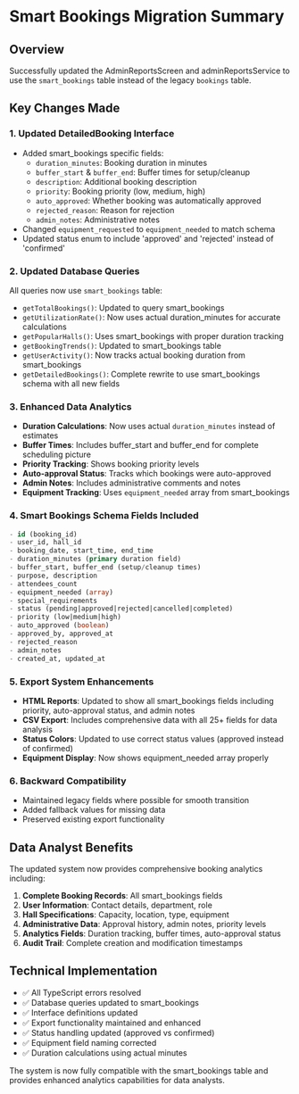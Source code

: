 # Smart Bookings Migration Summary

## Overview

Successfully updated the AdminReportsScreen and adminReportsService to use the `smart_bookings` table instead of the legacy `bookings` table.

## Key Changes Made

### 1. Updated DetailedBooking Interface

- Added smart_bookings specific fields:
  - `duration_minutes`: Booking duration in minutes
  - `buffer_start` & `buffer_end`: Buffer times for setup/cleanup
  - `description`: Additional booking description
  - `priority`: Booking priority (low, medium, high)
  - `auto_approved`: Whether booking was automatically approved
  - `rejected_reason`: Reason for rejection
  - `admin_notes`: Administrative notes
- Changed `equipment_requested` to `equipment_needed` to match schema
- Updated status enum to include 'approved' and 'rejected' instead of 'confirmed'

### 2. Updated Database Queries

All queries now use `smart_bookings` table:

- `getTotalBookings()`: Updated to query smart_bookings
- `getUtilizationRate()`: Now uses actual duration_minutes for accurate calculations
- `getPopularHalls()`: Uses smart_bookings with proper duration tracking
- `getBookingTrends()`: Updated to smart_bookings table
- `getUserActivity()`: Now tracks actual booking duration from smart_bookings
- `getDetailedBookings()`: Complete rewrite to use smart_bookings schema with all new fields

### 3. Enhanced Data Analytics

- **Duration Calculations**: Now uses actual `duration_minutes` instead of estimates
- **Buffer Times**: Includes buffer_start and buffer_end for complete scheduling picture
- **Priority Tracking**: Shows booking priority levels
- **Auto-approval Status**: Tracks which bookings were auto-approved
- **Admin Notes**: Includes administrative comments and notes
- **Equipment Tracking**: Uses `equipment_needed` array from smart_bookings

### 4. Smart Bookings Schema Fields Included

```sql
- id (booking_id)
- user_id, hall_id
- booking_date, start_time, end_time
- duration_minutes (primary duration field)
- buffer_start, buffer_end (setup/cleanup times)
- purpose, description
- attendees_count
- equipment_needed (array)
- special_requirements
- status (pending|approved|rejected|cancelled|completed)
- priority (low|medium|high)
- auto_approved (boolean)
- approved_by, approved_at
- rejected_reason
- admin_notes
- created_at, updated_at
```

### 5. Export System Enhancements

- **HTML Reports**: Updated to show all smart_bookings fields including priority, auto-approval status, and admin notes
- **CSV Export**: Includes comprehensive data with all 25+ fields for data analysis
- **Status Colors**: Updated to use correct status values (approved instead of confirmed)
- **Equipment Display**: Now shows equipment_needed array properly

### 6. Backward Compatibility

- Maintained legacy fields where possible for smooth transition
- Added fallback values for missing data
- Preserved existing export functionality

## Data Analyst Benefits

The updated system now provides comprehensive booking analytics including:

1. **Complete Booking Records**: All smart_bookings fields
2. **User Information**: Contact details, department, role
3. **Hall Specifications**: Capacity, location, type, equipment
4. **Administrative Data**: Approval history, admin notes, priority levels
5. **Analytics Fields**: Duration tracking, buffer times, auto-approval status
6. **Audit Trail**: Complete creation and modification timestamps

## Technical Implementation

- ✅ All TypeScript errors resolved
- ✅ Database queries updated to smart_bookings
- ✅ Interface definitions updated
- ✅ Export functionality maintained and enhanced
- ✅ Status handling updated (approved vs confirmed)
- ✅ Equipment field naming corrected
- ✅ Duration calculations using actual minutes

The system is now fully compatible with the smart_bookings table and provides enhanced analytics capabilities for data analysts.
